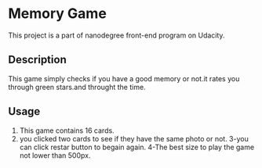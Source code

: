 # Memory Game
This project is a part of nanodegree front-end program on Udacity.

## Description
This game simply checks if you have a good memory or not.it rates you through green stars.and throught the time.

## Usage
1. This game contains 16 cards.
2. you clicked two cards to see if they have the same photo or not.
3-you can click restar button to begain again.
4-The best size to play the game not lower than 500px.

